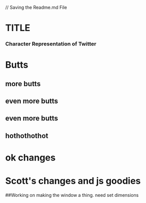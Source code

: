 // Saving the Readme.md File




# TITLE
### Character Representation of Twitter


# Butts 
## more butts 


## even more butts



## even more butts



## hothothothot

# ok changes


# Scott's changes and js goodies

##Working on making the window a thing. need set dimensions



